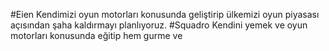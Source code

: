 #Eien
Kendimizi oyun motorları konusunda geliştirip ülkemizi oyun piyasası açısından şaha kaldırmayı planlıyoruz. 
#Squadro
Kendini yemek ve oyun motorları konusunda eğitip hem gurme ve 
